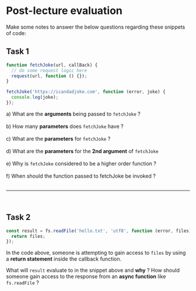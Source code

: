# Post-lecture evaluation

Make some notes to answer the below questions regarding these snippets of code:

## Task 1

```js
function fetchJoke(url, callBack) {
  // do some request logic here
  request(url, function () {});
}

fetchJoke('https://icandadjoke.com', function (error, joke) {
  console.log(joke);
});
```

a) What are the **arguments** being passed to `fetchJoke` ?</br></br>
b) How many **parameters** does `fetchJoke` have ?</br></br>
c) What are the **parameters** for `fetchJoke` ?</br></br>
d) What are the **parameters** for the **2nd argument** of `fetchJoke`</br></br>
e) Why is `fetchJoke` considered to be a higher order function ?</br></br>
f) When should the function passed to fetchJoke be invoked ? <br></br>

---

</br>

## Task 2

```js
const result = fs.readFile('hello.txt', 'utf8', function (error, files) {
  return files;
});
```

In the code above, someone is attempting to gain access to `files` by using a **return statement** inside the callback function. </br>

What will `result` evaluate to in the snippet above and **why** ?
How should someone gain access to the response from an **async function** like `fs.readFile` ?
